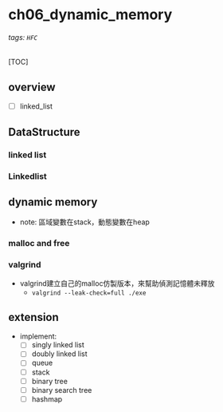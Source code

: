 # ch06_dynamic_memory
###### tags: `HFC`
[TOC]
## overview
- [ ] linked_list
## DataStructure
### linked list

### Linkedlist
## dynamic memory
- note: 區域變數在stack，動態變數在heap
### malloc and free
### valgrind
- valgrind建立自己的malloc仿製版本，來幫助偵測記憶體未釋放
    - `valgrind --leak-check=full ./exe`

## extension
- implement:
    - [ ] singly linked list
    - [ ] doubly linked list
    - [ ] queue
    - [ ] stack
    - [ ] binary tree
    - [ ] binary search tree
    - [ ] hashmap
